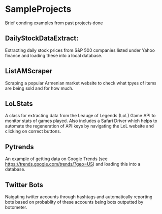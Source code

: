 # SampleProjects
Brief conding examples from past projects done

## DailyStockDataExtract:
Extracting daily stock prices from S&P 500 companies listed under Yahoo finance and loading these into a local database. 

## ListAMScraper
Scraping a popular Armenian market website to check what tpyes of items are being sold and for how much.

## LoLStats
A class for extracting data from the Leauge of Legends (LoL) Game API to monitor stats of games played. Also includes a Safari Driver which
helps to automate the regeneration of API keys by navigating the LoL website and clicking on correct buttons. 

## Pytrends 
An example of getting data on Google Trends (see https://trends.google.com/trends/?geo=US) and loading this into a database. 

## Twitter Bots
Naigating twitter accounts through hashtags and automatically reporting bots based on probablity of these accounts being bots outputted by botometer. 
